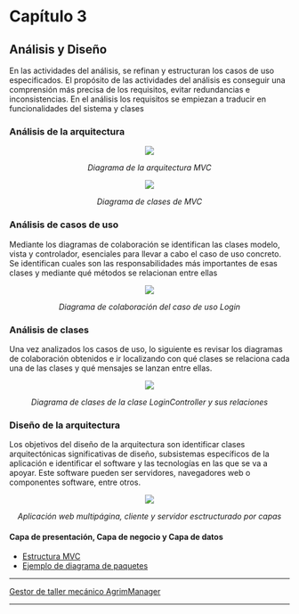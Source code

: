 # Capítulo 3

## Análisis y Diseño
En las actividades del análisis, se refinan y estructuran los casos de uso especificados. El propósito de las actividades del análisis es conseguir una comprensión más precisa de los requisitos, evitar redundancias e inconsistencias. En el análisis los requisitos se empiezan a traducir en funcionalidades del sistema y clases

### Análisis de la arquitectura
<p align="center">
  <img src="https://user-images.githubusercontent.com/22343642/233075604-dfb711bb-a84e-486c-b519-c609e1d73ba7.png" />
</p>
<div align="center">
  <em>Diagrama de la arquitectura MVC</em>
</div>

<p align="center">
  <img src="https://user-images.githubusercontent.com/22343642/233076401-e08a7baa-1f9e-4ec9-8df0-eab7e5e2b3a2.png" />
</p>
<div align="center">
  <em>Diagrama de clases de MVC</em>
</div>

### Análisis de casos de uso
Mediante los diagramas de colaboración se identifican las clases modelo, vista y controlador, esenciales para llevar a cabo el caso de uso concreto. Se identifican cuales son las responsabilidades más importantes de esas clases y mediante qué métodos se relacionan entre ellas

<p align="center">
  <img src="https://user-images.githubusercontent.com/22343642/233089268-a49b67b2-0838-4ba0-a62d-6dee0f10bbc2.png" />
</p>
<div align="center">
  <em>Diagrama de colaboración del caso de uso Login</em>
</div>

### Análisis de clases
Una vez analizados los casos de uso, lo siguiente es revisar los diagramas de colaboración obtenidos e ir localizando con qué clases se relaciona cada una de las clases y qué mensajes se lanzan entre ellas.

<p align="center">
  <img src="https://user-images.githubusercontent.com/22343642/233092767-55950517-1e80-41bc-9b7d-ac031f1b32eb.png" />
</p>
<div align="center">
  <em>Diagrama de clases de la clase LoginController y sus relaciones</em>
</div>

### Diseño de la arquitectura
Los objetivos del diseño de la arquitectura son identificar clases arquitectónicas significativas de diseño, subsistemas específicos de la aplicación e identificar el software y las tecnologías en las que se va a apoyar. Este software pueden ser servidores, navegadores web o componentes software, entre otros.

<p align="center">
  <img src="https://user-images.githubusercontent.com/22343642/233095433-436c3695-4b3d-4aa5-b129-3b66937a85af.png" />
</p>
<div align="center">
  <em>Aplicación web multipágina, cliente y servidor esctructurado por capas</em>
</div>

#### Capa de presentación, Capa de negocio y Capa de datos
* [Estructura MVC](https://user-images.githubusercontent.com/22343642/233102062-85cb6b2e-47b7-466f-b1ba-d77ac3b97bf7.png)
* [Ejemplo de diagrama de paquetes](https://user-images.githubusercontent.com/22343642/233102671-107bc8a8-1537-4940-b878-dbbce6525578.png)

***
[Gestor de taller mecánico AgrimManager](https://www.notion.so/Gestor-de-taller-mec-nico-AgrimManager-a8d44826c2494e15bcb235fc1019938d?pvs=4#0a1fbda23e2e4946ae7ae12bcd724a9d)
***
